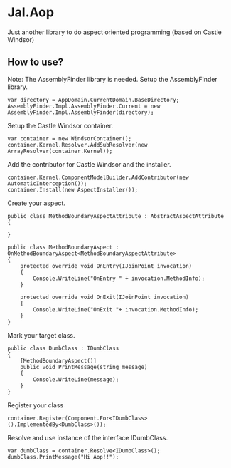 # Jal.Aop
Just another library to do aspect oriented programming (based on Castle Windsor)
## How to use?
Note: The AssemblyFinder library is needed.
Setup the AssemblyFinder library.

    var directory = AppDomain.CurrentDomain.BaseDirectory;
    AssemblyFinder.Impl.AssemblyFinder.Current = new AssemblyFinder.Impl.AssemblyFinder(directory);
    
Setup the Castle Windsor container.

    var container = new WindsorContainer();
    container.Kernel.Resolver.AddSubResolver(new ArrayResolver(container.Kernel));

Add the contributor for Castle Windsor and the installer.

    container.Kernel.ComponentModelBuilder.AddContributor(new AutomaticInterception());
    container.Install(new AspectInstaller());
    
Create your aspect.

    public class MethodBoundaryAspectAttribute : AbstractAspectAttribute
    {
        
    }
    
    public class MethodBoundaryAspect : OnMethodBoundaryAspect<MethodBoundaryAspectAttribute>
    {
        protected override void OnEntry(IJoinPoint invocation)
        {
            Console.WriteLine("OnEntry " + invocation.MethodInfo);
        }

        protected override void OnExit(IJoinPoint invocation)
        {
            Console.WriteLine("OnExit "+ invocation.MethodInfo);
        }
    }
    
Mark your target class.

    public class DumbClass : IDumbClass
    {
        [MethodBoundaryAspect()]
        public void PrintMessage(string message)
        {
            Console.WriteLine(message);
        }
    }

Register your class

    container.Register(Component.For<IDumbClass>().ImplementedBy<DumbClass>());
  
Resolve and use instance of the interface IDumbClass.

    var dumbClass = container.Resolve<IDumbClass>();
    dumbClass.PrintMessage("Hi Aop!!");
